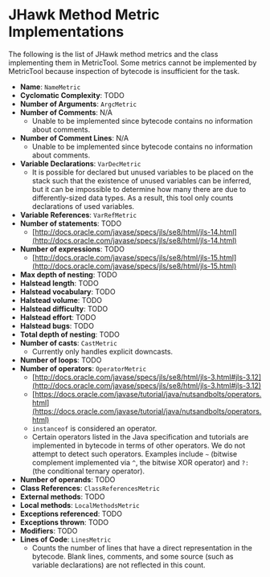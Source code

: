 # JHawk Method Metric Implementations

The following is the list of JHawk method metrics and the class implementing them in MetricTool. Some metrics cannot be implemented by MetricTool because inspection of bytecode is insufficient for the task.

* **Name**: `NameMetric`
* **Cyclomatic Complexity**: TODO
* **Number of Arguments**: `ArgcMetric`
* **Number of Comments**: N/A
  * Unable to be implemented since bytecode contains no information about comments.
* **Number of Comment Lines**: N/A
  * Unable to be implemented since bytecode contains no information about comments.
* **Variable Declarations**: `VarDecMetric`
  * It is possible for declared but unused variables to be placed on the stack such that the existence of unused variables can be inferred, but it can be impossible to determine how many there are due to differently-sized data types. As a result, this tool only counts declarations of used variables.
* **Variable References**: `VarRefMetric`
* **Number of statements**: TODO
  * [http://docs.oracle.com/javase/specs/jls/se8/html/jls-14.html](http://docs.oracle.com/javase/specs/jls/se8/html/jls-14.html)
* **Number of expressions**: TODO
  * [http://docs.oracle.com/javase/specs/jls/se8/html/jls-15.html](http://docs.oracle.com/javase/specs/jls/se8/html/jls-15.html)
* **Max depth of nesting**: TODO
* **Halstead length**: TODO
* **Halstead vocabulary**: TODO
* **Halstead volume**: TODO
* **Halstead difficulty**: TODO
* **Halstead effort**: TODO
* **Halstead bugs**: TODO
* **Total depth of nesting**: TODO
* **Number of casts**: `CastMetric`
  * Currently only handles explicit downcasts.
* **Number of loops**: TODO
* **Number of operators**: `OperatorMetric`
  * [http://docs.oracle.com/javase/specs/jls/se8/html/jls-3.html#jls-3.12](http://docs.oracle.com/javase/specs/jls/se8/html/jls-3.html#jls-3.12)
  * [https://docs.oracle.com/javase/tutorial/java/nutsandbolts/operators.html](https://docs.oracle.com/javase/tutorial/java/nutsandbolts/operators.html)
  * `instanceof` is considered an operator.
  * Certain operators listed in the Java specification and tutorials are implemented in bytecode in terms of other operators. We do not attempt to detect such operators. Examples include `~` (bitwise complement implemented via `^`, the bitwise XOR operator) and `?:` (the conditional ternary operator).
* **Number of operands**: TODO
* **Class References**: `ClassReferencesMetric`
* **External methods**: TODO
* **Local methods**: `LocalMethodsMetric`
* **Exceptions referenced**: TODO
* **Exceptions thrown**: TODO
* **Modifiers**: TODO
* **Lines of Code**: `LinesMetric`
  * Counts the number of lines that have a direct representation in the bytecode. Blank lines, comments, and some source (such as variable declarations) are not reflected in this count.
